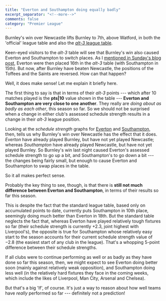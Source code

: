 ```yaml
---
title: "Everton and Southampton doing equally badly"
excerpt_separator: "<!--more-->"
comments: false
category: "Premier League"
---
```


Burnley's win over Newcastle lifts Burnley to 7th, above Watford,
in both the 'official' league table and also the
[*alt-3* league table](/leagues/england-premier-league). 

Keen-eyed visitors to the *alt-3* table will see that Burnley's win
also caused Everton and Southampton to switch places. As I 
[mentioned in Sunday's blog post](/2017/10/29/epl), Everton were then
placed 16th in the *alt-3* table (with Southampton in 15th). But now,
after Burnley have beaten Newcastle, the positions of the
Toffees and the Saints are reversed.
How can that happen?

Well, it does make sense!  Let me explain it briefly here.

The first thing to say is that in terms of 
their *alt-3* points --- which after 10 matches played is the **pts\|10**
value shown in the table --- **Everton and Southampton are very close to
one another**.  They really are *doing about as badly as each other*, this season
so far.  So we should not be surprised when a change in either club's assessed 
schedule strength results in a change in their *alt-3* league position.

Looking at the *schedule strength* graphs for 
[Everton](/leagues/england-premier-league/schedule-strength-Eve/) and 
[Southampton](/leagues/england-premier-league/schedule-strength-Sot/), then, 
tells us why Burnley's
win over Newcastle has the effect that it does. *Everton* have already
played Burnley, but have not yet played Newcastle; whereas *Southampton*
have already played Newcastle, but have not yet played Burnley. So Burnley's win last night
caused Everton's assessed schedule strength to go up a bit, and Southampton's
to go down a bit --- the changes being fairly small, but enough to
cause Everton and Southampton to swap places in the table.

So it all makes perfect sense. 

Probably the key thing to see, though, 
is that there is **still not much
difference between Everton and Southampton**, in terms of their results
so far this season. 

This is despite the fact that the standard league table, based
only on accumulated points to date, currently puts Southampton in 10th place, 
seemingly doing much better than 
Everton in 18th. But the standard table neglects the fact that,
whereas Everton
have played relatively tough fixtures so far (their schedule strength is currently 
+2.3, joint highest with Liverpool's), 
the opposite is true for Southampton whose relatively easy start to
the season accounts for their current schedule strength value of &minus;2.8 (the
easiest start of any club in the league). That's
a whopping 5-point difference between their schedule strengths.

If all clubs
were to continue performing as well or as badly as they have done so far this season,
then, we might expect to see Everton doing better soon (mainly against relatively weak
opposition),
and Southampton doing less well 
(in the relatively hard fixtures they face in the coming weeks,
which include the likes of Liverpool, Man City, Arsenal and Chelsea).

But that's a big 'If', of course.  It's just a 
way to reason about how well teams have *really* performed
so far --- definitely not a prediction!









